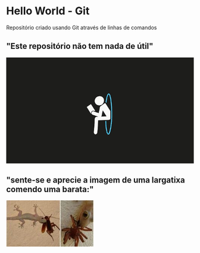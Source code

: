 # Hello World - Git
Repositório criado usando Git através de linhas de comandos

## "Este repositório não tem nada de útil"
![](./portal.jpg)
## "sente-se e aprecie a imagem de uma largatixa comendo uma barata:"
![](./largatixa.jpg)


